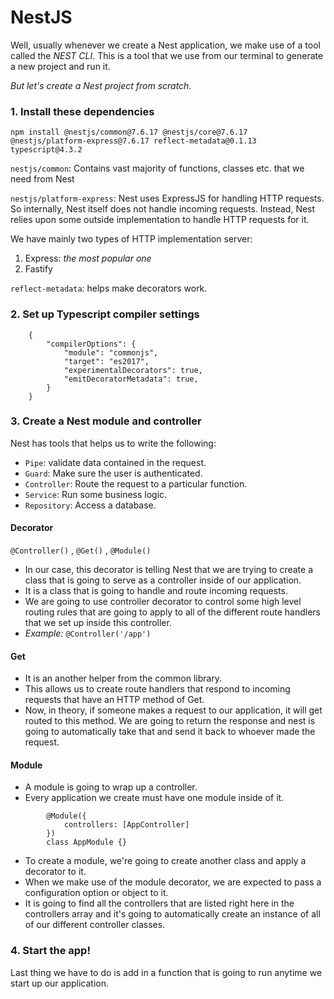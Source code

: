 # NestJS

Well, usually whenever we create a Nest application, we make use of a tool called the _NEST CLI_.
This is a tool that we use from our terminal to generate a new project and run it.

_But let's create a Nest project from scratch._

### 1. Install these dependencies
`npm install @nestjs/common@7.6.17 @nestjs/core@7.6.17 @nestjs/platform-express@7.6.17 reflect-metadata@0.1.13 typescript@4.3.2`


`nestjs/common`: Contains vast majority of functions, classes etc. that we need from Nest

`nestjs/platform-express`: Nest uses ExpressJS for handling HTTP requests.
So internally, Nest itself does not handle incoming requests. Instead, Nest relies upon some outside implementation to handle HTTP requests for it.

We have mainly two types of HTTP implementation server:
1. Express: _the most popular one_
2. Fastify

`reflect-metadata`: helps make decorators work. 


### 2. Set up Typescript compiler settings
```
    {
        "compilerOptions": {
            "module": "commonjs",
            "target": "es2017",
            "experimentalDecorators": true,
            "emitDecoratorMetadata": true,
        }
    }
```


### 3. Create a Nest module and controller
Nest has tools that helps us to write the following:
- `Pipe`: validate data contained in the request.
- `Guard`: Make sure the user is authenticated.
- `Controller`: Route the request to a particular function.
- `Service`: Run some business logic.
- `Repository`: Access a database.


#### Decorator
`@Controller()` , `@Get()` , `@Module()`
- In our case, this decorator is telling Nest that we are trying to create a class that is going to serve as a controller inside of our application.
- It is a class that is going to handle and route incoming requests.
- We are going to use controller decorator to control some high level routing rules that are going to apply to all of the different route handlers that we set up inside this controller.
- _Example:_ `@Controller('/app')`

#### Get
- It is an another helper from the common library.
- This allows us to create route handlers that respond to incoming requests that have an HTTP method of Get.
- Now, in theory, if someone makes a request to our application, it will get routed to this method. We are going to return the response and nest is going to automatically take that and send it back to whoever made the request.

#### Module
- A module is going to wrap up a controller.
- Every application we create must have one module inside of it.
```
        @Module({
            controllers: [AppController]
        })
        class AppModule {}
```
- To create a module, we're going to create another class and apply a decorator to it.
- When we make use of the module decorator, we are expected to pass a configuration option or object to it.
- It is going to find all the controllers that are listed right here in the controllers array and it's going to automatically create an instance of all of our different controller classes.

### 4. Start the app!
Last thing we have to do is add in a function that is going to run anytime we start up our application.
